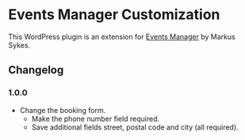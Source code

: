 # Events Manager Customization

This WordPress plugin is an extension for [Events Manager](https://wordpress.org/plugins/events-manager/) by Markus Sykes.

## Changelog

### 1.0.0
- Change the booking form.
    - Make the phone number field required.
    - Save additional fields street, postal code and city (all required). 
